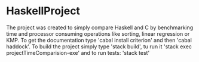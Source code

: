 # HaskellProject

The project was created to simply compare Haskell and C by benchmarking time and processor consuming operations like sorting, 
linear regression or KMP.
To get the documentation type 'cabal install criterion' and then 'cabal haddock'.
To build the project simply type 'stack build', tu run it 'stack exec projectTimeComparision-exe' and to run tests: 'stack test'
